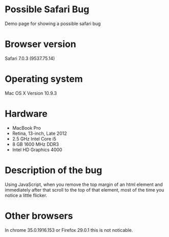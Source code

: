 Possible Safari Bug
==========

Demo page for showing a possible safari bug

# Browser version

Safari  7.0.3 (9537.75.14)

# Operating system

Mac OS X Version 10.9.3

# Hardware

* MacBook Pro
* Retina, 13-inch, Late 2012
* 2.5 GHz Intel Core i5 
* 8 GB 1600 MHz DDR3
* Intel HD Graphics 4000 

# Description of the bug

Using JavaScript, when you remove the top margin of an html element and immediately after that scroll to the top of that element,
most of the time you notice a little flicker.

# Other browsers
In chrome 35.0.1916.153 or Firefox 29.0.1 this is not noticable.
